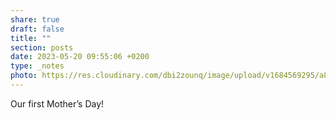 ```yaml
---
share: true
draft: false
title: ""
section: posts
date: 2023-05-20 09:55:06 +0200
type: _notes
photo: https://res.cloudinary.com/dbi2zounq/image/upload/v1684569295/a8woq66gyj8nrnimgnol.jpg
---
```


Our first Mother’s Day!
